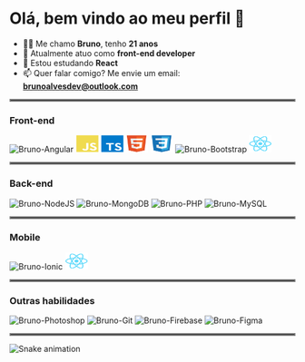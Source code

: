 # Olá, bem vindo ao meu perfil 👋

- 🙋‍♂️ Me chamo **Bruno**, tenho **21 anos**
- 🔭 Atualmente atuo como **front-end developer**
- 🌱 Estou estudando **React**
- 📫 Quer falar comigo? Me envie um email: <b>brunoalvesdev@outlook.com</b>
<hr style="border:2px solid gray"> </hr>

<h3>Front-end</h3>
<div style="display: inline_block">
  <img title="Angular" alt="Bruno-Angular" height="30" width="40" src="https://cdn.jsdelivr.net/gh/devicons/devicon/icons/angularjs/angularjs-plain.svg" />  
  <img title="Javascript" alt="Bruno-Js" height="30" width="40" src="https://raw.githubusercontent.com/devicons/devicon/master/icons/javascript/javascript-plain.svg">
  <img title="Typescript" alt="Bruno-Ts" height="30" width="40" src="https://raw.githubusercontent.com/devicons/devicon/master/icons/typescript/typescript-plain.svg">  
  <img title="Html" alt="Bruno-HTML" height="30" width="40" src="https://raw.githubusercontent.com/devicons/devicon/master/icons/html5/html5-original.svg">
  <img title="Css" alt="Bruno-CSS" height="30" width="40" src="https://raw.githubusercontent.com/devicons/devicon/master/icons/css3/css3-original.svg">    
  <img title="Bootstrap" alt="Bruno-Bootstrap" height="30" width="40" src="https://cdn.jsdelivr.net/gh/devicons/devicon/icons/bootstrap/bootstrap-plain.svg" />
  <img title="React" alt="Bruno-React" height="30" width="40" src="https://raw.githubusercontent.com/devicons/devicon/master/icons/react/react-original.svg">
</div>
<hr style="border:2px solid gray"> </hr>

<h3>Back-end</h3>
<div style="display: inline_block">
  <img title="NodeJS" alt="Bruno-NodeJS" height="30" width="40" src="https://cdn.jsdelivr.net/gh/devicons/devicon/icons/nodejs/nodejs-original.svg" />    
  <img title="MongoDB" alt="Bruno-MongoDB" height="30" width="40" src="https://cdn.jsdelivr.net/gh/devicons/devicon/icons/mongodb/mongodb-plain.svg" />          
  <img title="PHP" alt="Bruno-PHP" height="30" width="40" src="https://cdn.jsdelivr.net/gh/devicons/devicon/icons/php/php-plain.svg" />
  <img title="MySQL" alt="Bruno-MySQL" height="30" width="40" src="https://cdn.jsdelivr.net/gh/devicons/devicon/icons/mysql/mysql-original.svg" />          
</div>
<hr style="border:2px solid gray"> </hr>

<h3>Mobile</h3>
<div style="display: inline_block">
  <img title="Ionic" alt="Bruno-Ionic" height="30" width="40" src="https://cdn.jsdelivr.net/gh/devicons/devicon/icons/ionic/ionic-original.svg" />    
  <img title="React Native" alt="Bruno-ReactNative" height="30" width="40" src="https://raw.githubusercontent.com/devicons/devicon/master/icons/react/react-original.svg">
</div>
<hr style="border:2px solid gray"> </hr>

<h3>Outras habilidades</h3>
<div style="display: inline_block">
  <img title="Photoshop"alt="Bruno-Photoshop" height="30" width="40" src="https://cdn.jsdelivr.net/gh/devicons/devicon/icons/photoshop/photoshop-plain.svg" />
  <img title="Git" alt="Bruno-Git" height="30" width="40" src="https://cdn.jsdelivr.net/gh/devicons/devicon/icons/git/git-original.svg" />  
  <img title="Firebase" alt="Bruno-Firebase" height="30" width="40" src="https://cdn.jsdelivr.net/gh/devicons/devicon/icons/firebase/firebase-plain.svg" />          
  <img title="Figma" alt="Bruno-Figma" height="30" width="40" src="https://cdn.jsdelivr.net/gh/devicons/devicon/icons/figma/figma-original.svg" />
</div>
<hr style="border:2px solid gray"> </hr>
  
![Snake animation](https://github.com/brunobl4ck/brunobl4ck/blob/output/github-contribution-grid-snake.svg)
